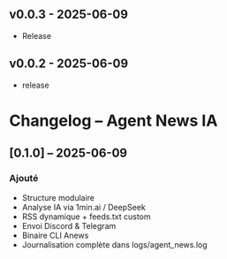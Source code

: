 ## v0.0.3 - 2025-06-09
- Release

## v0.0.2 - 2025-06-09
- release

# Changelog – Agent News IA

## [0.1.0] – 2025-06-09
### Ajouté
- Structure modulaire
- Analyse IA via 1min.ai / DeepSeek
- RSS dynamique + feeds.txt custom
- Envoi Discord & Telegram
- Binaire CLI Anews
- Journalisation complète dans logs/agent_news.log
